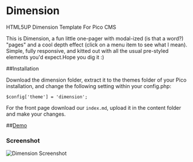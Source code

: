 # Dimension
HTML5UP Dimension Template For Pico CMS

This is Dimension, a fun little one-pager with modal-ized (is that a word?) "pages" and a cool depth effect (click on a menu item to see what I mean). Simple, fully responsive, and kitted out with all the usual pre-styled elements you'd expect.Hope you dig it :)

##Installation

Download the dimension folder, extract it to the themes folder of your Pico installation, and change the following setting within your config.php:

`$config['theme'] = 'dimension';`

For the front page download our `index.md`, upload it in the content folder and make your changes.

##<a href="https://html5up.net/uploads/demos/dimension/">Demo</a>

### Screenshot
![Dimension Screenshot](http://www.zupimages.net/up/17/52/07u9.jpg)

